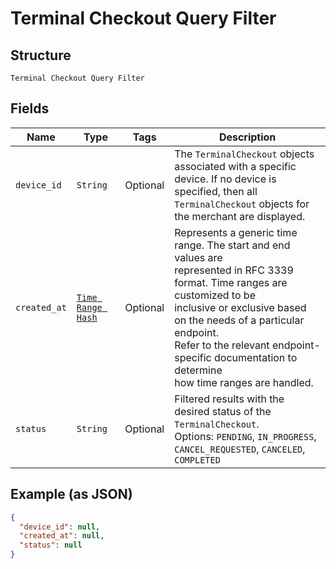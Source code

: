 
# Terminal Checkout Query Filter

## Structure

`Terminal Checkout Query Filter`

## Fields

| Name | Type | Tags | Description |
|  --- | --- | --- | --- |
| `device_id` | `String` | Optional | The `TerminalCheckout` objects associated with a specific device. If no device is specified, then all<br>`TerminalCheckout` objects for the merchant are displayed. |
| `created_at` | [`Time Range Hash`](../../doc/models/time-range.md) | Optional | Represents a generic time range. The start and end values are<br>represented in RFC 3339 format. Time ranges are customized to be<br>inclusive or exclusive based on the needs of a particular endpoint.<br>Refer to the relevant endpoint-specific documentation to determine<br>how time ranges are handled. |
| `status` | `String` | Optional | Filtered results with the desired status of the `TerminalCheckout`.<br>Options: `PENDING`, `IN_PROGRESS`, `CANCEL_REQUESTED`, `CANCELED`, `COMPLETED` |

## Example (as JSON)

```json
{
  "device_id": null,
  "created_at": null,
  "status": null
}
```

